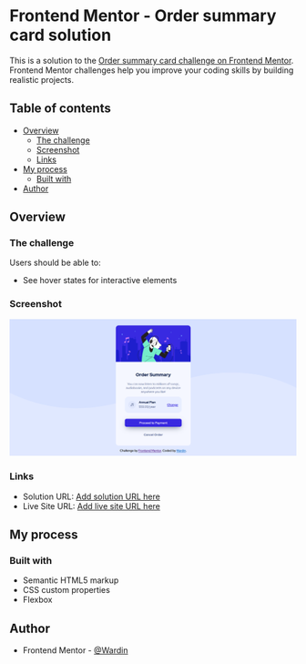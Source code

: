 # Frontend Mentor - Order summary card solution

This is a solution to the [Order summary card challenge on Frontend Mentor](https://www.frontendmentor.io/challenges/order-summary-component-QlPmajDUj). Frontend Mentor challenges help you improve your coding skills by building realistic projects. 

## Table of contents

- [Overview](#overview)
  - [The challenge](#the-challenge)
  - [Screenshot](#screenshot)
  - [Links](#links)
- [My process](#my-process)
  - [Built with](#built-with)
- [Author](#author)

## Overview

### The challenge

Users should be able to:

- See hover states for interactive elements

### Screenshot

![](images/screenshot.png)

### Links

- Solution URL: [Add solution URL here](https://github.com/Wardinul/Order-summary-component)
- Live Site URL: [Add live site URL here](https://wardinul.github.io/Order-summary-component/)

## My process

### Built with

- Semantic HTML5 markup
- CSS custom properties
- Flexbox

## Author

- Frontend Mentor - [@Wardin](https://www.frontendmentor.io/profile/Wardinul)

